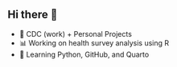 ## Hi there 👋

- 🔭 CDC (work) + Personal Projects
- 📊 Working on health survey analysis using R
- 🌱 Learning Python, GitHub, and Quarto

